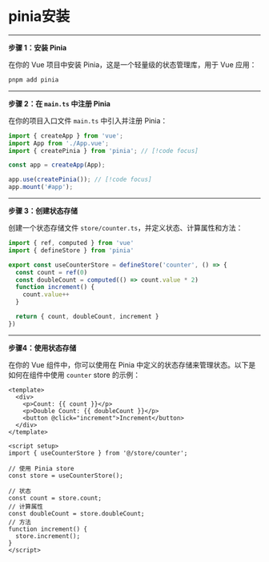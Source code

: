 # pinia安装

----

**步骤 1：安装 Pinia**

在你的 Vue 项目中安装 Pinia，这是一个轻量级的状态管理库，用于 Vue 应用：

```bash
pnpm add pinia
```

-----

**步骤 2：在 `main.ts` 中注册 Pinia**

在你的项目入口文件 `main.ts` 中引入并注册 Pinia：

```ts
import { createApp } from 'vue';
import App from './App.vue';
import { createPinia } from 'pinia'; // [!code focus]

const app = createApp(App);

app.use(createPinia()); // [!code focus]
app.mount('#app');
```

-----

**步骤 3：创建状态存储**

创建一个状态存储文件 `store/counter.ts`，并定义状态、计算属性和方法：

```ts
import { ref, computed } from 'vue'
import { defineStore } from 'pinia'

export const useCounterStore = defineStore('counter', () => {
  const count = ref(0)
  const doubleCount = computed(() => count.value * 2)
  function increment() {
    count.value++
  }

  return { count, doubleCount, increment }
})
```

----

**步骤4：使用状态存储**

在你的 Vue 组件中，你可以使用在 Pinia 中定义的状态存储来管理状态。以下是如何在组件中使用 `counter` store 的示例：

```vue
<template>
  <div>
    <p>Count: {{ count }}</p>
    <p>Double Count: {{ doubleCount }}</p>
    <button @click="increment">Increment</button>
  </div>
</template>

<script setup>
import { useCounterStore } from '@/store/counter';

// 使用 Pinia store
const store = useCounterStore();

// 状态
const count = store.count;
// 计算属性
const doubleCount = store.doubleCount;
// 方法
function increment() {
  store.increment();
}
</script>
```

